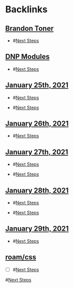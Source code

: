 
# Backlinks
## [Brandon Toner](<Brandon Toner.md>)
- #[Next Steps](<Next Steps.md>)

## [DNP Modules](<DNP Modules.md>)
- #[Next Steps](<Next Steps.md>)

## [January 25th, 2021](<January 25th, 2021.md>)
- #[Next Steps](<Next Steps.md>)

- #[Next Steps](<Next Steps.md>)

## [January 26th, 2021](<January 26th, 2021.md>)
- #[Next Steps](<Next Steps.md>)

## [January 27th, 2021](<January 27th, 2021.md>)
- #[Next Steps](<Next Steps.md>)

- #[Next Steps](<Next Steps.md>)

## [January 28th, 2021](<January 28th, 2021.md>)
- #[Next Steps](<Next Steps.md>)

- #[Next Steps](<Next Steps.md>)

## [January 29th, 2021](<January 29th, 2021.md>)
- #[Next Steps](<Next Steps.md>)

## [roam/css](<roam/css.md>)
- [ ] #[Next Steps](<Next Steps.md>)

#[Next Steps](<Next Steps.md>)

